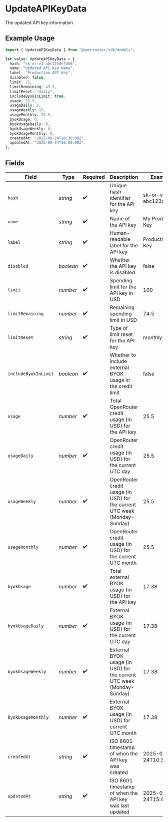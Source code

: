 # UpdateAPIKeyData

The updated API key information

## Example Usage

```typescript
import { UpdateAPIKeyData } from "@openrouter/sdk/models";

let value: UpdateAPIKeyData = {
  hash: "sk-or-v1-abc123def456",
  name: "Updated API Key Name",
  label: "Production API Key",
  disabled: false,
  limit: 75,
  limitRemaining: 49.5,
  limitReset: "daily",
  includeByokInLimit: true,
  usage: 25.5,
  usageDaily: 5,
  usageWeekly: 15,
  usageMonthly: 25.5,
  byokUsage: 0,
  byokUsageDaily: 0,
  byokUsageWeekly: 0,
  byokUsageMonthly: 0,
  createdAt: "2025-08-24T10:30:00Z",
  updatedAt: "2025-08-24T16:00:00Z",
};
```

## Fields

| Field                                                                     | Type                                                                      | Required                                                                  | Description                                                               | Example                                                                   |
| ------------------------------------------------------------------------- | ------------------------------------------------------------------------- | ------------------------------------------------------------------------- | ------------------------------------------------------------------------- | ------------------------------------------------------------------------- |
| `hash`                                                                    | *string*                                                                  | :heavy_check_mark:                                                        | Unique hash identifier for the API key                                    | sk-or-v1-abc123def456                                                     |
| `name`                                                                    | *string*                                                                  | :heavy_check_mark:                                                        | Name of the API key                                                       | My Production Key                                                         |
| `label`                                                                   | *string*                                                                  | :heavy_check_mark:                                                        | Human-readable label for the API key                                      | Production API Key                                                        |
| `disabled`                                                                | *boolean*                                                                 | :heavy_check_mark:                                                        | Whether the API key is disabled                                           | false                                                                     |
| `limit`                                                                   | *number*                                                                  | :heavy_check_mark:                                                        | Spending limit for the API key in USD                                     | 100                                                                       |
| `limitRemaining`                                                          | *number*                                                                  | :heavy_check_mark:                                                        | Remaining spending limit in USD                                           | 74.5                                                                      |
| `limitReset`                                                              | *string*                                                                  | :heavy_check_mark:                                                        | Type of limit reset for the API key                                       | monthly                                                                   |
| `includeByokInLimit`                                                      | *boolean*                                                                 | :heavy_check_mark:                                                        | Whether to include external BYOK usage in the credit limit                | false                                                                     |
| `usage`                                                                   | *number*                                                                  | :heavy_check_mark:                                                        | Total OpenRouter credit usage (in USD) for the API key                    | 25.5                                                                      |
| `usageDaily`                                                              | *number*                                                                  | :heavy_check_mark:                                                        | OpenRouter credit usage (in USD) for the current UTC day                  | 25.5                                                                      |
| `usageWeekly`                                                             | *number*                                                                  | :heavy_check_mark:                                                        | OpenRouter credit usage (in USD) for the current UTC week (Monday-Sunday) | 25.5                                                                      |
| `usageMonthly`                                                            | *number*                                                                  | :heavy_check_mark:                                                        | OpenRouter credit usage (in USD) for the current UTC month                | 25.5                                                                      |
| `byokUsage`                                                               | *number*                                                                  | :heavy_check_mark:                                                        | Total external BYOK usage (in USD) for the API key                        | 17.38                                                                     |
| `byokUsageDaily`                                                          | *number*                                                                  | :heavy_check_mark:                                                        | External BYOK usage (in USD) for the current UTC day                      | 17.38                                                                     |
| `byokUsageWeekly`                                                         | *number*                                                                  | :heavy_check_mark:                                                        | External BYOK usage (in USD) for the current UTC week (Monday-Sunday)     | 17.38                                                                     |
| `byokUsageMonthly`                                                        | *number*                                                                  | :heavy_check_mark:                                                        | External BYOK usage (in USD) for current UTC month                        | 17.38                                                                     |
| `createdAt`                                                               | *string*                                                                  | :heavy_check_mark:                                                        | ISO 8601 timestamp of when the API key was created                        | 2025-08-24T10:30:00Z                                                      |
| `updatedAt`                                                               | *string*                                                                  | :heavy_check_mark:                                                        | ISO 8601 timestamp of when the API key was last updated                   | 2025-08-24T15:45:00Z                                                      |